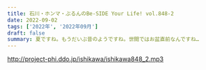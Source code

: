 ```yaml
---
title: 石川・ホンマ・ぶるんのBe-SIDE Your Life! vol.848-2
date: 2022-09-02
tags: ['2022年', '2022年09月']
draft: false
summary: 夏ですね。もうだいぶ昔のようですね。世間ではお盆直前なんですね…
---
```


http://project-phi.ddo.jp/ishikawa/ishikawa848_2.mp3
